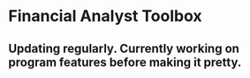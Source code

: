 # Financial Analyst Toolbox
## Updating regularly. Currently working on program features before making it pretty.
